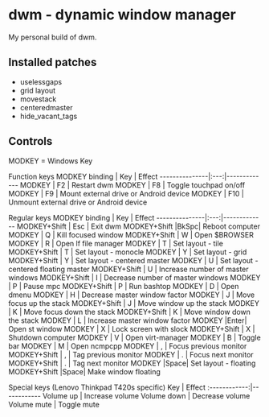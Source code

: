 # dwm - dynamic window manager
My personal build of dwm.

## Installed patches
+ uselessgaps
+ grid layout
+ movestack
+ centeredmaster
+ hide_vacant_tags

## Controls
MODKEY = Windows Key

Function keys
MODKEY binding | Key | Effect
---------------|:---:|-------------
MODKEY         | F2  | Restart dwm
MODKEY         | F8  | Toggle touchpad on/off
MODKEY         | F9  | Mount external drive or Android device
MODKEY         | F10 | Unmount external drive or Android device

Regular keys
MODKEY binding | Key | Effect
---------------|:---:|-------------
MODKEY+Shift   | Esc | Exit dwm
MODKEY+Shift   |BkSpc| Reboot computer
MODKEY         |  Q  | Kill focused window
MODKEY+Shift   |  W  | Open $BROWSER
MODKEY         |  R  | Open lf file manager
MODKEY         |  T  | Set layout - tile
MODKEY+Shift   |  T  | Set layout - monocle
MODKEY         |  Y  | Set layout - grid
MODKEY+Shift   |  Y  | Set layout - centered master
MODKEY         |  U  | Set layout - centered floating master
MODKEY+Shift   |  U  | Increase number of master windows
MODKEY+Shift   |  I  | Decrease number of master windows
MODKEY         |  P  | Pause mpc
MODKEY+Shift   |  P  | Run bashtop
MODKEY         |  D  | Open dmenu
MODKEY         |  H  | Decrease master window factor
MODKEY         |  J  | Move focus up the stack
MODKEY+Shift   |  J  | Move window up the stack
MODKEY         |  K  | Move focus down the stack
MODKEY+Shift   |  K  | Move window down the stack
MODKEY         |  L  | Increase master window factor
MODKEY         |Enter| Open st window
MODKEY         |  X  | Lock screen with slock
MODKEY+Shift   |  X  | Shutdown computer
MODKEY         |  V  | Open virt-manager
MODKEY         |  B  | Toggle bar
MODKEY         |  M  | Open ncmpcpp
MODKEY         |  ,  | Focus previous monitor
MODKEY+Shift   |  ,  | Tag previous monitor
MODKEY         |  .  | Focus next monitor
MODKEY+Shift   |  .  | Tag next monitor
MODKEY         |Space| Set layout - floating
MODKEY+Shift   |Space| Make window floating

Special keys (Lenovo Thinkpad T420s specific)
 Key          | Effect
:------------:|------------
 Volume up    | Increase volume
 Volume down  | Decrease volume
 Volume mute  | Toggle mute

